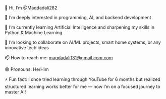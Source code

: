 👋 Hi, I’m @Maqdadali282

👀 I’m deeply interested in programming, AI, and backend development

🌱 I’m currently learning Artificial Intelligence and sharpening my skills in Python & Machine Learning

💞️ I’m looking to collaborate on AI/ML projects, smart home systems, or any innovative tech ideas

📫 How to reach me: maqdadali131@gmail.com.com

😄 Pronouns: He/Him

⚡ Fun fact: I once tried learning through YouTube for 6 months but realized structured learning works better for me — now I’m on a focused journey to master AI!
<!---
Maqdadali282/Maqdadali282 is a ✨ special ✨ repository because its `README.md` (this file) appears on your GitHub profile.
You can click the Preview link to take a look at your changes.
--->
